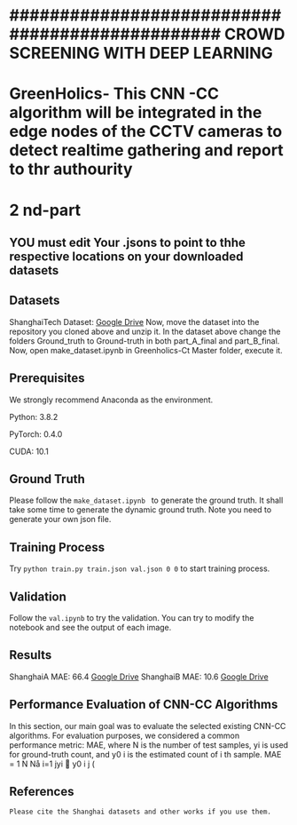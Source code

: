 
# ################################################ CROWD SCREENING WITH DEEP LEARNING #########################

# GreenHolics- This CNN -CC algorithm will be integrated in the edge nodes of the CCTV cameras to detect realtime gathering and report to thr authourity
# 2 nd-part

## YOU must edit Your .jsons to point to thhe respective locations on your downloaded datasets

## Datasets
ShanghaiTech Dataset: [Google Drive](https://drive.google.com/open?id=16dhJn7k4FWVwByRsQAEpl9lwjuV03jVI)
Now, move the dataset into the repository you cloned above and unzip it.
In the dataset above change the folders Ground_truth to Ground-truth in both part_A_final and part_B_final. 
Now, open make_dataset.ipynb in Greenholics-Ct Master folder, execute it.	

## Prerequisites
We strongly recommend Anaconda as the environment.

Python: 3.8.2

PyTorch: 0.4.0

CUDA: 10.1
## Ground Truth

Please follow the `make_dataset.ipynb ` to generate the ground truth. It shall take some time to generate the dynamic ground truth. Note you need to generate your own json file.

## Training Process

Try `python train.py train.json val.json 0 0` to start training process.

## Validation

Follow the `val.ipynb` to try the validation. You can try to modify the notebook and see the output of each image.
## Results

ShanghaiA MAE: 66.4 [Google Drive](https://drive.google.com/open?id=1Z-atzS5Y2pOd-nEWqZRVBDMYJDreGWHH)
ShanghaiB MAE: 10.6 [Google Drive](https://drive.google.com/open?id=1zKn6YlLW3Z9ocgPbP99oz7r2nC7_TBXK)
## Performance Evaluation of CNN-CC Algorithms
In this section, our main goal was to evaluate the selected existing CNN-CC algorithms.
For evaluation purposes, we considered a common performance metric: MAE, where N is the number
of test samples, yi is used for ground-truth count, and y0
i is the estimated count of i th sample.
MAE =
1
N
Nå
i=1
jyi 􀀀 y0
i j (

## References


```
Please cite the Shanghai datasets and other works if you use them.


